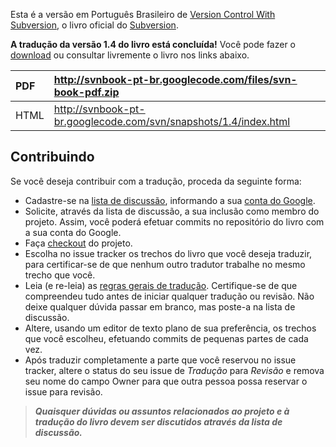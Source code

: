 Esta é a versão em Português Brasileiro de [Version Control With Subversion](http://svnbook.org), o livro oficial do [Subversion](http://subversion.tigris.org).

**A tradução da versão 1.4 do livro está concluída!**  Você pode fazer o [download](http://code.google.com/p/svnbook-pt-br/downloads/list) ou consultar livremente o livro nos links abaixo.

| PDF | http://svnbook-pt-br.googlecode.com/files/svn-book-pdf.zip |
|:----|:-----------------------------------------------------------|
| HTML | http://svnbook-pt-br.googlecode.com/svn/snapshots/1.4/index.html |

## Contribuindo ##

Se você deseja contribuir com a tradução, proceda da seguinte forma:

  * Cadastre-se na [lista de discussão](http://www.red-bean.com/mailman/listinfo/svn-pt_BR), informando a sua [conta do Google](https://www.google.com/accounts/NewAccount).
  * Solicite, através da lista de discussão, a sua inclusão como membro do projeto. Assim, você poderá efetuar commits no repositório do livro com a sua conta do Google.
  * Faça [checkout](http://code.google.com/p/svnbook-pt-br/source/checkout) do projeto.
  * Escolha no issue tracker os trechos do livro que você deseja traduzir, para certificar-se de que nenhum outro tradutor trabalhe no mesmo trecho que você.
  * Leia (e re-leia) as [regras gerais de tradução](Diretrizes.md). Certifique-se de que compreendeu tudo antes de iniciar qualquer tradução ou revisão. Não deixe qualquer dúvida passar em branco, mas poste-a na lista de discussão.
  * Altere, usando um editor de texto plano de sua preferência, os trechos que você escolheu, efetuando commits de pequenas partes de cada vez.
  * Após traduzir completamente a parte que você reservou no issue tracker, altere o status do seu issue de _Tradução_ para _Revisão_ e remova seu nome do campo Owner para que outra pessoa possa reservar o issue para revisão.

> _**Quaisquer dúvidas ou assuntos relacionados ao projeto e à tradução do livro devem ser discutidos através da lista de discussão.**_